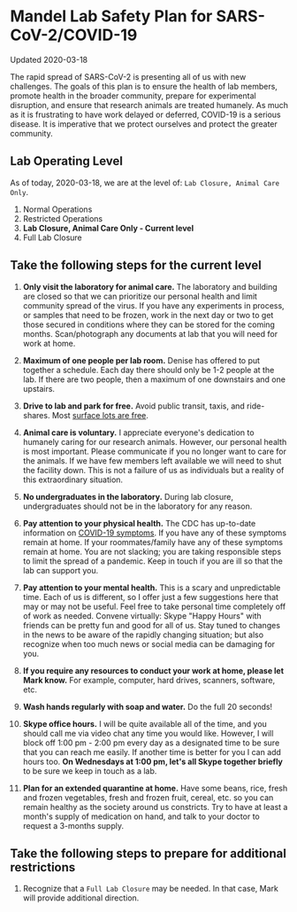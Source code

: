 # Mandel Lab Safety Plan for SARS-CoV-2/COVID-19

Updated 2020-03-18

The rapid spread of SARS-CoV-2 is presenting all of us with new challenges. The goals of this plan is to ensure the health of lab members, promote health in the broader community, prepare for experimental disruption, and ensure that research animals are treated humanely. As much as it is frustrating to have work delayed or deferred, COVID-19 is a serious disease. It is imperative that we protect ourselves and protect the greater community.

## Lab Operating Level

As of today, 2020-03-18, we are at the level of: `Lab Closure, Animal Care Only`.

1. Normal Operations
2. Restricted Operations
3. **Lab Closure, Animal Care Only - Current level**
4. Full Lab Closure

## Take the following steps for the current level

1. **Only visit the laboratory for animal care.** The laboratory and building are closed so that we can prioritize our personal health and limit community spread of the virus. If you have any experiments in process, or samples that need to be frozen, work in the next day or two to get those secured in conditions where they can be stored for the coming months. Scan/photograph any documents at lab that you will need for work at home.

1. **Maximum of one people per lab room.** Denise has offered to put together a schedule. Each day there should only be 1-2 people at the lab. If there are two people, then a maximum of one downstairs and one upstairs.

1. **Drive to lab and park for free.** Avoid public transit, taxis, and ride-shares. Most [surface lots are free](https://transportation.wisc.edu/2020/03/12/operational-response-to-covid-19/).

1. **Animal care is voluntary.** I appreciate everyone's dedication to humanely caring for our research animals. However, our personal health is most important. Please communicate if you no longer want to care for the animals. If we have few members left available we will need to shut the facility down. This is not a failure of us as individuals but a reality of this extraordinary situation.

1. **No undergraduates in the laboratory.** During lab closure, undergraduates should not be in the laboratory for any reason.

1. **Pay attention to your physical health.** The CDC has up-to-date information on [COVID-19 symptoms](https://www.cdc.gov/coronavirus/2019-ncov/symptoms-testing/symptoms.html). If you have any of these symptoms remain at home. If your roommates/family have any of these symptoms remain at home. You are not slacking; you are taking responsible steps to limit the spread of a pandemic. Keep in touch if you are ill so that the lab can support you.

1. **Pay attention to your mental health.** This is a scary and unpredictable time. Each of us is different, so I offer just a few suggestions here that may or may not be useful. Feel free to take personal time completely off of work as needed. Convene virtually: Skype "Happy Hours" with friends can be pretty fun and good for all of us. Stay tuned to changes in the news to be aware of the rapidly changing situation; but also recognize when too much news or social media can be damaging for you.

1. **If you require any resources to conduct your work at home, please let Mark know.** For example, computer, hard drives, scanners, software, etc.

1. **Wash hands regularly with soap and water.** Do the full 20 seconds!

1. **Skype office hours.** I will be quite available all of the time, and you should call me via video chat any time you would like. However, I will block off 1:00 pm - 2:00 pm every day as a designated time to be sure that you can reach me easily. If another time is better for you I can add hours too. **On Wednesdays at 1:00 pm, let's all Skype together briefly** to be sure we keep in touch as a lab.

1. **Plan for an extended quarantine at home.** Have some beans, rice, fresh and frozen vegetables, fresh and frozen fruit, cereal, etc. so you can remain healthy as the society around us constricts. Try to have at least a month's supply of medication on hand, and talk to your doctor to request a 3-months supply.

## Take the following steps to prepare for additional restrictions

1. Recognize that a `Full Lab Closure` may be needed. In that case, Mark will provide additional direction.